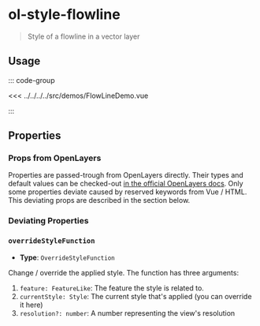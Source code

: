 # ol-style-flowline

> Style of a flowline in a vector layer

<script setup>
import FlowLineDemo from "@demos/FlowLineDemo.vue"
</script>
<ClientOnly>
<FlowLineDemo />
</ClientOnly>

## Usage

::: code-group

<<< ../../../../src/demos/FlowLineDemo.vue

:::

## Properties

### Props from OpenLayers

Properties are passed-trough from OpenLayers directly.
Their types and default values can be checked-out [in the official OpenLayers docs](https://openlayers.org/en/latest/apidoc/module-ol_source_OSM-OSM.html).
Only some properties deviate caused by reserved keywords from Vue / HTML.
This deviating props are described in the section below.

### Deviating Properties

### `overrideStyleFunction`

- **Type**: `OverrideStyleFunction`

Change / override the applied style.
The function has three arguments:

1. `feature: FeatureLike`: The feature the style is related to.
2. `currentStyle: Style`: The current style that's applied (you can override it here)
3. `resolution?: number`: A number representing the view's resolution
